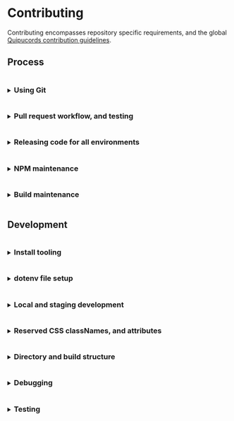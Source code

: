 # Contributing
Contributing encompasses repository specific requirements, and the global [Quipucords contribution guidelines](https://github.com/quipucords/quipucords/blob/main/CONTRIBUTING.md).

## Process
<details>
<summary><h3 style="display: inline-block">Using Git</h3></summary>

Quipucords-UI makes use of
- GitHub's fork and pull workflow.
- A linear commit process and rebasing.

> Instead of relying on GitHub merge commits and squashing, we recommend breaking down changes into smaller, independent commits.

#### Branch syncing
Linear commit history for Quipucords-UI simplifies understanding and syncing changes across branches. Do not use merge commits. Always use fast-forward rebase.

New changes must be made in a branch and be submitted via GitHub pull requests. PRs should target merging to `main`.

</details>

<details>
<summary><h3 style="display: inline-block">Pull request workflow, and testing</h3></summary>

All development work should be handled through GitHub's fork and pull workflow.

#### Setting up a pull request
When multiple developers are contributing features, development pull requests (PRs) should be opened against the `main` branch.

> If your pull request work contains any of the following warning signs
>  - out of sync commits (is not rebased against the `base branch`)
>  - poorly structured commits and messages
>  - any one commit relies on other commits to work at all, in the same pull request
>  - dramatic file restructures that attempt complex behavior
>  - missing, relaxed, or removed unit tests
>  - dramatic unit test snapshot updates
>  - affects any file not directly associated with the issue being resolved
>  - affects "many" files
>
> You may be encouraged to restructure your commits to help in review.

#### Pull request commits, messaging

Your pull request should contain Git commit messaging that follows the use of [conventional commit types](https://www.conventionalcommits.org/)
to provide consistent history and help generate [CHANGELOG.md](./CHANGELOG.md) updates.

Commit messages follow three basic guidelines
- No more than `65` characters for the first line
- If your pull request has more than a single commit you should include the pull request number in your message using the below format. This additional copy is not counted towards the `65` character limit.
  ```
  [message] (#1234)
  ```

  You can also include the pull request number on a single commit, but
  GitHub will automatically apply the pull request number when the
  `squash` button is used on a pull request.

- Commit message formats follow the structure
  ```
  <type>(<scope>): <issue number><description>
  ```
  Where
  - Type = the type of work the commit resolves.
    - Basic types include `feat` (feature), `fix`, `chore`, `build`.
    - See [conventional commit types](https://www.conventionalcommits.org/) for additional types.
  - Scope = **optional** area of code affected.
    - Can be a directory or filenames
    - Does not have to encompass all file names affected
  - Issue number = the Jira issue number
    - Currently, the prefix `dis-[issue number]` can be used in place of `discovery-[issue number]`
  - Description = what the commit work encompasses

  Example
  ```
  feat(scans): dis-123 activate foo against bar
  ```
> Not all commits need an issue number. But it is encouraged you attempt to associate
> a commit with an issue for tracking. In a scenario where no issue is available
> exceptions can be made for `fix`, `chore`, and `build`.

#### Pull request test failures
Creating a pull request activates the following checks through GitHub actions.
- Commit message linting, see [commit_lint.yml](./.github/workflows/commit_lint.yml)
- Pull request code linting, unit tests and repo-level integration tests, see [integration.yml](./.github/workflows/integration.yml)

For additional information on failures for
- Commit messages, see [Pull request commits, messaging](#pull-request-commits-messaging)
- Code documentation, see [Updating code documentation]()
- Pull request code, see [Updating unit tests during development]()

> To resolve failures for any GitHub actions make sure you first review the results of the test by
> clicking the `checks` tab on the related pull request.
>
> Caching for GitHub actions and NPM packages is active. This caching allows subsequent pull request
> updates to avoid reinstalling yarn dependencies.
>
> Occasionally test failures can occur after recent NPM package updates either in the pull request
> itself or in a prior commit to the pull request. The most common reason for this failure presents when
> a NPM package has changed its support for different versions of NodeJS.
>
> If test failures are happening shortly after a NPM package update you may need to clear the
> GitHub actions cache and restart the related tests.

</details>

<details>
<summary><h3 style="display: inline-block">Releasing code for all environments</h3></summary>

quipucords-ui uses GitHub releases, and our GitHub automation automatically builds and attaches artifacts to a release once its tag is created. See [integration.yml](https://github.com/quipucords/quipucords-ui/blob/main/.github/workflows/integration.yml) for implementation details and [Build workflow](https://github.com/quipucords/quipucords-ui/actions/workflows/integration.yml?query=event%3Apush) for the history of workflow runs.

#### Release artifacts
To create a new release, use `yarn` to update version details, and open a PR to merge those changes to `main` using the following process.

1. Within the repo, confirm you're on a new branch from the latest `main`, and use `yarn` to update the version:
   ```
   git checkout main && git pull  # to ensure you have the latest changes
   git checkout -b your-release-branch-name  # please use an appropriate branch name here
   yarn  # to ensure that packages are installed
   yarn release --dry-run  # to review the changes before committing them
   yarn release  # to generate and commit the changes
   ```

   > If you disagree with automatic generated version number, you may override it with the > optional `--override` argument:
   > ```
   > yarn release --override X.X.X
   > ```
2. Confirm you now have a release commit with the format `chore(release): X.X.X` that includes changes to:
   - [`package.json`](./package.json)
   - [`CHANGELOG.md`](./CHANGELOG.md)

   If there are issues with the file updates, please squash or amend any fixes into the single `chore(release): X.X.X` commit.
3. Push the **SINGLE** commit to a new branch on the remote GitHub origin:
   ```
   git push --set-upstream origin your-release-branch-name
   ```
4. Open a PR in GitHub for your branch to merge into `main`. Get approvals, and merge.
5. Using the [GitHub releases page](https://github.com/RedHatInsights/quipucords-ui/releases):
   1. Draft a new release from `main`, and confirm it references your latest `chore(release): X.X.X` commit hash.
   2. Create the new tag using the **SAME** semver version created by the release commit, i.e. `X.X.X`.

   > To avoid issues with inconsistent tags, please use the GitHub releases interface.
   > Do not manually create release tags using `git`.

</details>

<details>
<summary><h3 style="display: inline-block">NPM maintenance</h3></summary>

#### Cycle for updating NPMs
Our schedule for updating NPMs
- dependabot running multiple times a month on minor and patch level packages that typically only require testing confirmation to pass
- dependabot running multiple times a month on major level packages that require an in-depth review

##### Manual NPM updates
This is the slowest part of package updates. Some packages will need to be updated manually.
1. Clone the repository locally, or bring your fork up-to-date, with the `main` branch. [Make sure development tooling is installed](#install-tooling).
1. Remove/delete the `node_modules` directory (there may be differences between branches that create package alterations)
1. Run
   ```
   $ yarn
   ```
   To re-install the baseline packages.
1. Start working your way down the list of `dependencies` and `devDependencies` in [`package.json`](./package.json). It is normal to start on the `dev-dependencies` since the related NPMs support build process. Build process updates, short of a semver major/minor, generally do not break the application.
   > Some text editors fill in the next available NPM package version when you go to modify the package version. If this isn't available you can always use [NPM directly](https://www.npmjs.com/)... start searching =).
1. After each package version update in [`package.json`](./package.json) you'll run the follow scripts
   - `$ yarn test`, if it fails you'll need to run `$ yarn test:dev` and update the related tests
   - `$ yarn build`, if it fails you'll need to run `$ yarn test:integration-dev` and update the related tests
   - Make sure Docker/Podman is running, then type `$ yarn start`. Confirm that staging run is still accessible and that no design alterations have happened. Fix accordingly.
   - Make sure Docker/Podman is running, then type `$ yarn start:stage`. Confirm that staging run is still accessible and that no design alterations have happened. Fix accordingly.
1. If the package is now working commit the change and move on to the next package.
   - If the package fails, or you want to skip the update, take the minimally easy path and remove/delete `node_modules` then rollback `yarn.lock` **BEFORE** you run the next package update.
> There are alternatives to resetting `node_modules`, we're providing the most direct path.
>
> Not updating a package is not the end-of-the-world. A package is not going to randomly break because you haven't updated to the latest version.

> Security warnings on NPM packages should be reviewed on a "per-alert basis" since **they generally do not make a distinction between build resources and what is within the applications compiled output**. Blindly following a security
> update recommendation is not always the optimal path.

</details>

<details>
<summary><h3 style="display: inline-block">Build maintenance</h3></summary>

- Webpack configuration. The build uses configuration combined with NPM scripts found in [`package.json`](./package.json).
  - Webpack build files
    - [`./config`](./config)
    - [`./scripts/post.sh`](./scripts/post.sh)
    - [`./scripts/pre.sh`](./scripts/pre.sh)
- GitHub Actions
  - Action files
    - [`./.github/workflows`](.github/workflows)
  - Related script files
    - [`./.scripts/actions.commit.js`](./scripts/actions.commit.js)
</details>

## Development
<details>
<summary><h3 style="display: inline-block">Install tooling</h3></summary>

Before developing you'll need to install:
* [NodeJS and NPM](https://nodejs.org/)
* [Docker](https://docs.docker.com/desktop/)
  * Alternatively, you can try [Podman](https://github.com/containers/podman). [Homebrew](https://brew.sh/) can be used for the install `$ brew install podman`
* And [Yarn](https://yarnpkg.com)

#### OS support
The tooling for Quipucords-UI is `Mac OS` centered.

While some aspects of the tooling have been expanded for Linux there may still be issues. It is encouraged that OS tooling
changes are contributed back while maintaining existing `Mac OS` functionality.

If you are unable to test additional OS support it is imperative that code reviews take place before integrating/merging build changes.

#### NodeJS and NPM
The Quipucords-UI build attempts to align to the current NodeJS LTS version. It is possible to test future versions of NodeJS LTS. See CI Testing for more detail.

#### Docker and Mac
Setting [Docker](https://docs.docker.com/desktop/) up on a Mac? Install the appropriate package. Confirm everything installed correctly by trying these steps.
1. In a terminal instance run
   ```
   $ docker run hello-world
   ```

Reference the Docker documentation for additional installation help.

#### Docker and Linux
Setting Docker up on a Linux machine may include additional steps.
* [Docker on Linux](https://docs.docker.com/desktop/install/linux-install/)

Reference the Docker documentation for additional installation help.

#### Yarn
Once you've installed NodeJS you can use NPM to perform the [Yarn](https://yarnpkg.com) install

  ```
  $ npm install yarn -g
  ```
</details>

<details>
<summary><h3 style="display: inline-block">dotenv file setup</h3></summary>

"dotenv" files contain shared configuration settings across the Quipucords-UI code and build structure. These settings are imported through [helpers](./src/common/helpers.js), or through other various `process.env.[dotenv parameter names]` within the code or build.

#### Setup basic dotenv files
Before you can start any local development you need to relax permissions associated with the platform. This
affects various aspects of both `local` and `stage` development.

1. Create a local dotenv file in the root of `Quipucords-UI` called `.env.local` and add the following contents
    ```
    REACT_APP_DEBUG_MIDDLEWARE=true
    ```

#### Advanced dotenv files
The dotenv files are structured to cascade each additional dotenv file settings from a root `.env` file.
```
 .env = base dotenv file settings
 .env.local = a gitignored file to allow local settings overrides
 .env -> .env.development = local run development settings that enhances the base .env settings file
 .env -> .env.staging = local run staging settings that enhances the base .env settings file
 .env -> .env.production = build modifications associated with all environments
 .env -> .env.production.local = a gitignored, dynamically generated build modifications associated with all environments
 .env -> .env.test = testing framework settings that enhances the base .env settings file
```

##### Current directly available _developer/debugging/test_ dotenv parameters

> Technically all dotenv parameters come across as strings when imported through `process.env`. It is important to cast them accordingly if "type" is required.


| dotenv parameter           | definition                                                                                 |
| -------------------------- | ------------------------------------------------------------------------------------------ |
| REACT_APP_AUTH_TOKEN       | A static string associated with overriding the assumed UI/application token name           |
| REACT_APP_DEBUG_MIDDLEWARE | A static boolean that activates the console state debugging messages associated with Redux |


##### Current directly available _build_ dotenv parameters

> Technically all dotenv parameters come across as strings when imported through `process.env`. It is important to cast them accordingly if "type" is required.

| dotenv parameter                                  | definition                                                                                   |
| ------------------------------------------------- | -------------------------------------------------------------------------------------------- |
| REACT_APP_UI_VERSION                              | A dynamic string reference to the build populated package.json version reference             |
| REACT_APP_UI_NAME                                 | A static string reference similar to the application name                                    |
| REACT_APP_UI_SHORT_NAME                           | A static string reference to a shortened display version of the application name             |
| REACT_APP_UI_SENTENCE_START_NAME                  | A static string reference to the "sentence start" application name                           |
| REACT_APP_UI_BRAND_NAME                           | A static string reference similar to the official application name                           |
| REACT_APP_UI_BRAND_SHORT_NAME                     | A static string reference to a shortened official display version of the application name    |
| REACT_APP_UI_BRAND_SENTENCE_START_NAME            | A static string reference to the official "sentence start" application name                  |
| REACT_APP_UI_BRAND                                | A dynamic boolean reference used in building the official brand version of Quipucords-UI     |
| REACT_APP_AUTH_TOKEN                              | A static string reference to the authentication token                                        |
| REACT_APP_AUTH_HEADER                             | A static string reference to the authentication header                                       |
| REACT_APP_AJAX_TIMEOUT                            | A static number reference to the milliseconds used to timeout API requests                   |
| REACT_APP_TOAST_NOTIFICATIONS_TIMEOUT             | A static number reference to the milliseconds used to hide toast notifications               |
| REACT_APP_POLL_INTERVAL                           | A static number reference to the milliseconds used in view polling                           |
| REACT_APP_CONFIG_SERVICE_LOCALES_DEFAULT_LNG      | A static string reference to the UI/application default locale language                      |
| REACT_APP_CONFIG_SERVICE_LOCALES_DEFAULT_LNG_DESC | A static string reference to the UI/application default locale language                      |
| REACT_APP_CONFIG_SERVICE_LOCALES                  | A static string reference to a JSON resource for available UI/application locales            |
| REACT_APP_CONFIG_SERVICE_LOCALES_PATH             | A static string reference to the JSON resources for available UI/application locale strings  |
| REACT_APP_CONFIG_SERVICE_LOCALES_EXPIRE           | A static number reference to the milliseconds the UI/application locale strings/files expire |
| REACT_APP_CREDENTIALS_SERVICE                     | A static string reference to the API spec                                                    |
| REACT_APP_FACTS_SERVICE                           | A static string reference to the API spec                                                    |
| REACT_APP_REPORTS_SERVICE                         | A static string reference to the API spec                                                    |
| REACT_APP_REPORTS_SERVICE_DETAILS                 | A static string reference to the API spec                                                    |
| REACT_APP_REPORTS_SERVICE_DEPLOYMENTS             | A static string reference to the API spec                                                    |
| REACT_APP_REPORTS_SERVICE_MERGE                   | A static string reference to the API spec                                                    |
| REACT_APP_SCANS_SERVICE                           | A static string reference to the API spec                                                    |
| REACT_APP_SCAN_JOBS_SERVICE_START_GET             | A static string reference to the API spec                                                    |
| REACT_APP_SCAN_JOBS_SERVICE                       | A static string reference to the API spec                                                    |
| REACT_APP_SCAN_JOBS_SERVICE_CONNECTION            | A static string reference to the API spec                                                    |
| REACT_APP_SCAN_JOBS_SERVICE_INSPECTION            | A static string reference to the API spec                                                    |
| REACT_APP_SCAN_JOBS_SERVICE_PAUSE                 | A static string reference to the API spec                                                    |
| REACT_APP_SCAN_JOBS_SERVICE_CANCEL                | A static string reference to the API spec                                                    |
| REACT_APP_SCAN_JOBS_SERVICE_RESTART               | A static string reference to the API spec                                                    |
| REACT_APP_SCAN_JOBS_SERVICE_MERGE                 | A static string reference to the API spec                                                    |
| REACT_APP_SOURCES_SERVICE                         | A static string reference to the API spec                                                    |
| REACT_APP_USER_SERVICE                            | A static string reference to the API spec                                                    |
| REACT_APP_USER_SERVICE_CURRENT                    | A static string reference to the API spec                                                    |
| REACT_APP_USER_SERVICE_LOGOUT                     | A static string reference to the API spec                                                    |
| REACT_APP_STATUS_SERVICE                          | A static string reference to the API spec                                                    |
| REACT_APP_AUTH_TOKEN_SERVICE                          | A static string reference to the API spec                                                    |

</details>

<details>
<summary><h3 style="display: inline-block">Local and staging development</h3></summary>

#### Start writing code with local run
This is a local run designed to function with minimal resources and a mock API.

1. Confirm you've installed all recommended tooling
1. Confirm the repository name has no blank spaces in it. If it does replace that blank with a dash or underscore, Docker has issues with unescaped parameter strings.
1. Confirm you've installed resources through yarn
1. Create a local dotenv file called `.env.local` in the root of Quipucords-UI, and add the following contents
    ```
    REACT_APP_DEBUG_MIDDLEWARE=true
    ```
1. Make sure Docker/Podman is running
1. Open a couple of instances of Terminal and run...
   ```
   $ yarn start
   ```
   and, optionally,
   ```
   $ yarn test:dev
   ```
1. Make sure your browser opened around the domain `https://localhost:3001/`
1. Start developing...

#### Start writing code with staging
This is an authenticated local run that has the ability to run against a containerized API.

1. Confirm you've installed all recommended tooling
1. Confirm the repository name has no blank spaces in it. If it does replace that blank with a dash or underscore, Docker has issues with unescaped parameter strings.
1. Confirm you've installed resources through yarn
1. Create a local dotenv file called `.env.local` in the root of Quipucords-UI, and add the following contents
    ```
    REACT_APP_DEBUG_MIDDLEWARE=true
    ```
1. Make sure Docker/Podman is running
1. Open a couple of instances of Terminal and run...
    ```
    $ yarn start:stage
    ```
   and, optionally,
    ```
    $ yarn test:dev
    ```
1. Make sure you open your browser around the domain `https://localhost:5001/`
   > You may have to scroll, but the terminal output will have some available domains for you to pick from.
1. Log in. (You'll need mock credentials, reach out to the development team)
1. Start developing...

</details>


<details>
<summary><h3 style="display: inline-block">Reserved CSS classNames, and attributes</h3></summary>

#### Reserved testing attributes
This project makes use of reserved DOM attributes and string identifiers used by the testing team.
> Updating elements with these attributes, or settings, should be done with the knowledge "you are affecting" the testing team's ability to test.
> And it is recommended you coordinate with the testing team before altering these attributes, settings.

1. Attribute `data-ouia-component-id`
   - `data-ouia-component-id=""` is preferred way of identifying elements by testing team.
   - Most of the time, React prop is `ouiaId`. Some PatternFly elements don't support it, in which case you can use standard DOM prop `data-ouia-component-id`, `data-test`, `name` or `id`.
   - Use `ouiaId` even if it seems to duplicate value of `name` or another attribute.
   - See [PatternFly documentation on OUIA](https://www.patternfly.org/developer-resources/open-ui-automation/).
2. Attribute `data-test`
   - DOM attributes with `data-test=""` are used by the testing team as a means to identify specific DOM elements.
   - To use simply place `data-test="[your-id-coordinated-with-testing-team]`" onto a DOM element.

</details>

<details>
<summary><h3 style="display: inline-block">Directory and build structure</h3></summary>

This repository has interdependency on the [Quipucords responsitory](https://github.com/quipucords/quipucords).

#### Django templates, login and logout
In order to have GUI developer access to the login and logout aspects of [Quipucords](https://github.com/quipucords/quipucords) we store
the Django template files here [./templates/*](./templates/base.html).

> Important!
> - This templates directory is required as part of the build process. **Removing `./templates` directory will break the production build.**
> - Updating the templates requires minimal understand of html, plus some minor recognition of templating languages. [If needed checkout out the Django template structure reading](https://docs.djangoproject.com/en/2.1/topics/templates/).
> - We use a shell script token string replacement during the build process for the application display name. If you see **[UI_NAME]** within the templates, be aware.
> - [The build script for directly manipulating the templates is here, ./scripts/post.sh](./scripts/post.sh)

#### Brand build
The brand build updates aspects of the application name across the React and Django templates, think Quipucords versus Discovery.
To handle a branded aspect of the build, instead of `$ yarn build` run
   ```
   $ yarn build:brand
   ```
</details>

<details>
<summary><h3 style="display: inline-block">Debugging</h3></summary>

#### Debugging development
You can apply overrides during local development by adding a `.env.local` (dotenv) file in the repository root directory.

Once you have made the dotenv file and/or changes, like the below "debug" flags, restart the project and the flags should be active.

*Any changes you make to the `.env.local` file should be ignored with `.gitignore`.*

#### Debugging Redux
This project makes use of React & Redux. To enable Redux browser console logging add the following line to your `.env.local` file.
  ```
  REACT_APP_DEBUG_MIDDLEWARE=true
  ```
</details>

<details>
<summary><h3 style="display: inline-block">Testing</h3></summary>

> Blindly updating unit test snapshots is not recommended. Within this code-base snapshots have been created
> to specifically call out when updates happen. If a snapshot is updating, and it is unexpected, this is our first
> line of checks against bugs/issues.

#### Unit testing
To run the unit tests with a watch during development you'll need to open an additional terminal instance, then run
  ```
  $ yarn test:dev
  ```

##### Updating test snapshots
To update snapshots from the terminal run
  ```
  $ yarn test:dev
  ```

From there you'll be presented with a few choices, one of them is "update", you can then hit the "u" key. Once the update script has run you should see additional changed files within Git, make sure to commit them along with your changes or continuous integration testing will fail.

##### Checking code coverage
To check the coverage report from the terminal run
  ```
  $ yarn test
  ```

##### Code coverage failing to update?
If you're having trouble getting an accurate code coverage report, or it's failing to provide updated results (i.e. you renamed files) you can try running
  ```
  $ yarn test:clearCache
  ```

#### Integration-like testing
To run tests associated with checking build output run
   ```
   $ yarn build
   $ yarn test:integration
   ```

##### Updating integration-like test snapshots
To update snapshots from the terminal run
  ```
  $ yarn test:integration-dev
  ```
</details>
